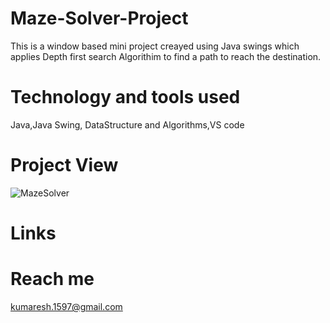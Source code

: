 # Maze-Solver-Project
This is a window based mini project creayed using Java swings which applies Depth first search Algorithim to find a path to reach the destination.

# Technology and tools used
Java,Java Swing, DataStructure and Algorithms,VS code

# Project View
![MazeSolver](https://user-images.githubusercontent.com/115056892/226610023-70ff4a6f-e725-4f2f-9eb1-d41aca15907d.jpg)

# Links

# Reach me
kumaresh.1597@gmail.com
